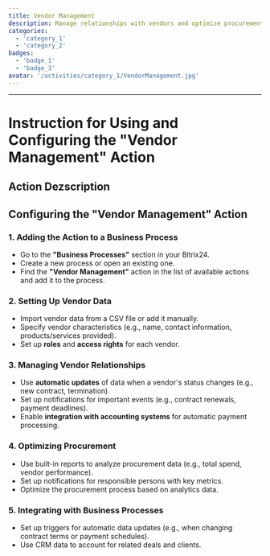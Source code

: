 ```yaml
---
title: Vendor Management
description: Manage relationships with vendors and optimize procurement.
categories: 
  - 'category_1'
  - 'category_2'
badges: 
  - 'badge_1'
  - 'badge_3'
avatar: '/activities/category_1/VendorManagement.jpg'
---
```

---
# Instruction for Using and Configuring the "Vendor Management" Action

## Action Dezscription

## **Configuring the "Vendor Management" Action**

### 1. Adding the Action to a Business Process
- Go to the **"Business Processes"** section in your Bitrix24.
- Create a new process or open an existing one.
- Find the **"Vendor Management"** action in the list of available actions and add it to the process.

### 2. Setting Up Vendor Data
- Import vendor data from a CSV file or add it manually.
- Specify vendor characteristics (e.g., name, contact information, products/services provided).
- Set up **roles** and **access rights** for each vendor.

### 3. Managing Vendor Relationships
- Use **automatic updates** of data when a vendor's status changes (e.g., new contract, termination).
- Set up notifications for important events (e.g., contract renewals, payment deadlines).
- Enable **integration with accounting systems** for automatic payment processing.

### 4. Optimizing Procurement
- Use built-in reports to analyze procurement data (e.g., total spend, vendor performance).
- Set up notifications for responsible persons with key metrics.
- Optimize the procurement process based on analytics data.

### 5. Integrating with Business Processes
- Set up triggers for automatic data updates (e.g., when changing contract terms or payment schedules).
- Use CRM data to account for related deals and clients.
